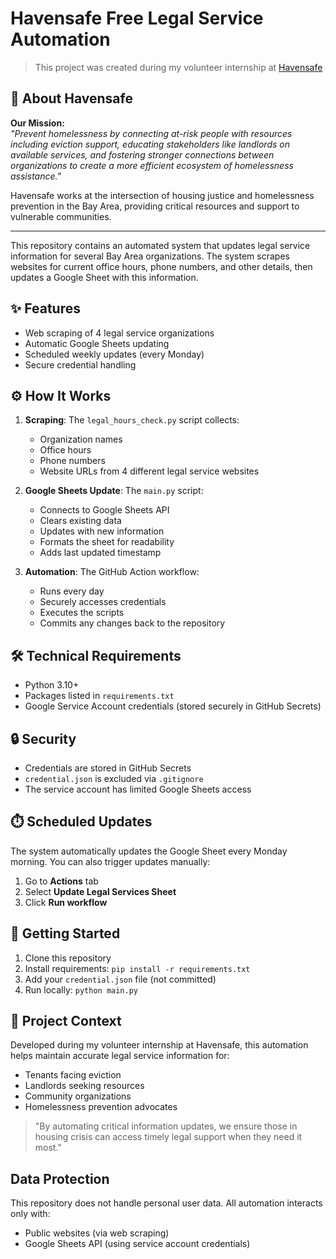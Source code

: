 # Havensafe Free Legal Service Automation

> This project was created during my volunteer internship at [Havensafe](https://havensafe.org)

## 🏢 About Havensafe
**Our Mission:**  
*"Prevent homelessness by connecting at-risk people with resources including eviction support, educating stakeholders like landlords on available services, and fostering stronger connections between organizations to create a more efficient ecosystem of homelessness assistance."*

Havensafe works at the intersection of housing justice and homelessness prevention in the Bay Area, providing critical resources and support to vulnerable communities.

---

This repository contains an automated system that updates legal service information for several Bay Area organizations. The system scrapes websites for current office hours, phone numbers, and other details, then updates a Google Sheet with this information.

## ✨ Features
- Web scraping of 4 legal service organizations
- Automatic Google Sheets updating
- Scheduled weekly updates (every Monday)
- Secure credential handling

## ⚙️ How It Works
1. **Scraping**: The `legal_hours_check.py` script collects:
   - Organization names
   - Office hours
   - Phone numbers
   - Website URLs
   from 4 different legal service websites

2. **Google Sheets Update**: The `main.py` script:
   - Connects to Google Sheets API
   - Clears existing data
   - Updates with new information
   - Formats the sheet for readability
   - Adds last updated timestamp

3. **Automation**: The GitHub Action workflow:
   - Runs every day
   - Securely accesses credentials
   - Executes the scripts
   - Commits any changes back to the repository

## 🛠️ Technical Requirements
- Python 3.10+
- Packages listed in `requirements.txt`
- Google Service Account credentials (stored securely in GitHub Secrets)

## 🔒 Security
- Credentials are stored in GitHub Secrets
- `credential.json` is excluded via `.gitignore`
- The service account has limited Google Sheets access

## ⏱️ Scheduled Updates
The system automatically updates the Google Sheet every Monday morning. You can also trigger updates manually:
1. Go to **Actions** tab
2. Select **Update Legal Services Sheet**
3. Click **Run workflow**

## 🚀 Getting Started
1. Clone this repository
2. Install requirements: `pip install -r requirements.txt`
3. Add your `credential.json` file (not committed)
4. Run locally: `python main.py`

## 📝 Project Context
Developed during my volunteer internship at Havensafe, this automation helps maintain accurate legal service information for:
- Tenants facing eviction
- Landlords seeking resources
- Community organizations
- Homelessness prevention advocates

> "By automating critical information updates, we ensure those in housing crisis can access timely legal support when they need it most."

## Data Protection

This repository does not handle personal user data. All automation interacts only with:
- Public websites (via web scraping)
- Google Sheets API (using service account credentials)
